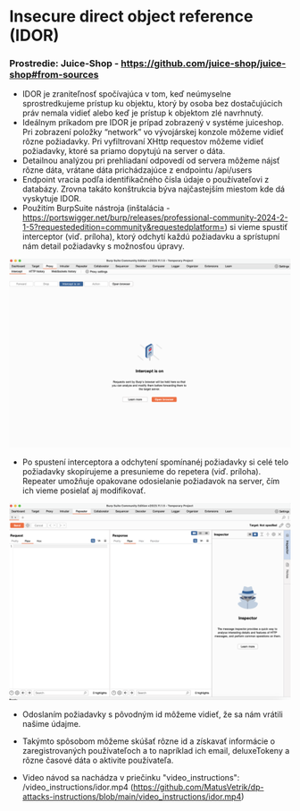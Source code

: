 # Insecure direct object reference (IDOR)

### Prostredie: Juice-Shop - https://github.com/juice-shop/juice-shop#from-sources

- IDOR je zraniteľnosť spočívajúca v tom, keď neúmyselne sprostredkujeme prístup ku objektu, ktorý by osoba bez dostačujúcich práv nemala vidieť alebo keď je prístup k objektom zlé navrhnutý.
- Ideálnym príkadom pre IDOR je prípad zobrazený v systéme juiceshop. Pri zobrazení položky “network” vo vývojárskej konzole môžeme vidieť rôzne požiadavky. Pri vyfiltrovaní XHttp requestov môžeme vidieť požiadavky, ktoré sa priamo dopytujú na server o dáta.
- Detailnou analýzou pri prehliadaní odpovedí od servera môžeme nájsť rôzne dáta, vrátane dáta prichádzajúce z endpointu /api/users
- Endpoint vracia podľa identifikačného čísla údaje o používateľovi z databázy. Zrovna takáto konštrukcia býva najčastejším miestom kde dá vyskytuje IDOR.
- Použitím BurpSuite nástroja (inštalácia - https://portswigger.net/burp/releases/professional-community-2024-2-1-5?requestededition=community&requestedplatform=) si vieme spustiť interceptor (viď. príloha), ktorý odchytí každú požiadavku a sprístupní nám detail požiadavky s možnosťou úpravy.

![interceptor](../assets/burp_suite_interceptor.png)

- Po spustení interceptora a odchytení spomínanéj požiadavky si celé telo požiadavky skopírujeme a presunieme do repetera (viď. príloha). Repeater umožňuje opakovane odosielanie požiadavok na server, čím ich vieme posielať aj modifikovať.

![repeater](../assets/burp_suite_repeater.png)

- Odoslaním požiadavky s pôvodným id môžeme vidieť, že sa nám vrátili našime údajme. 
- Takýmto spôsobom môžeme skúšať rôzne id a získavať informácie o zaregistrovaných používateľoch a to napríklad ich email, deluxeTokeny a rôzne časové dáta o aktivite používateľa. 

- Video návod sa nachádza v priečinku "video_instructions": /video_instructions/idor.mp4 (https://github.com/MatusVetrik/dp-attacks-instructions/blob/main/video_instructions/idor.mp4)
